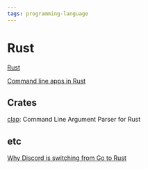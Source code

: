 ```yaml
---
tags: programming-language
---
```

# Rust
[Rust](https://www.rust-lang.org/)

[Command line apps in Rust](https://rust-cli.github.io/book/index.html)
## Crates
[clap](https://docs.rs/clap/latest/clap/): Command Line Argument Parser for Rust

## etc
[Why Discord is switching from Go to Rust](https://discord.com/blog/why-discord-is-switching-from-go-to-rust)